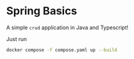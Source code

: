 # Spring Basics

A simple `crud` application in Java and Typescript!

Just run 

```bash
docker compose -f compose.yaml up --build
```
